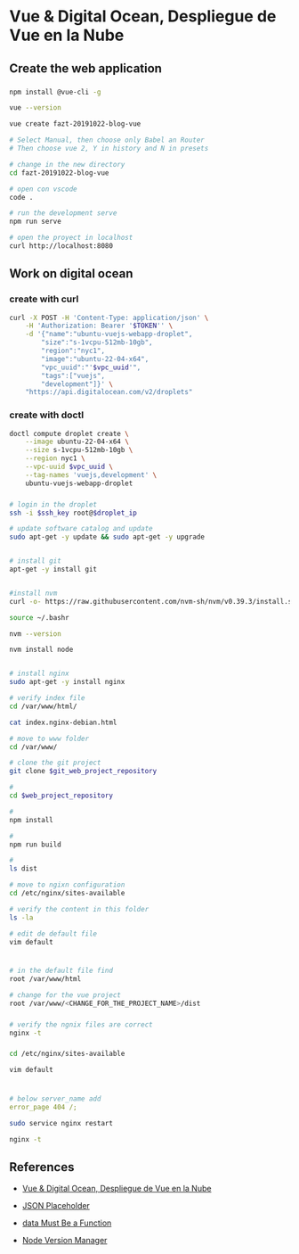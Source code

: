 # Vue & Digital Ocean, Despliegue de Vue en la Nube

## Create the web application

###
```bash
npm install @vue-cli -g

vue --version

vue create fazt-20191022-blog-vue

# Select Manual, then choose only Babel an Router
# Then choose vue 2, Y in history and N in presets

# change in the new directory
cd fazt-20191022-blog-vue

# open con vscode
code .

# run the development serve
npm run serve

# open the proyect in localhost
curl http://localhost:8080

```

## Work on digital ocean

### create with curl
```bash
curl -X POST -H 'Content-Type: application/json' \
    -H 'Authorization: Bearer '$TOKEN'' \
    -d '{"name":"ubuntu-vuejs-webapp-droplet",
        "size":"s-1vcpu-512mb-10gb",
        "region":"nyc1",
        "image":"ubuntu-22-04-x64",
        "vpc_uuid":"'$vpc_uuid'",
        "tags":["vuejs",
        "development"]}' \
    "https://api.digitalocean.com/v2/droplets"
```

### create with doctl
```bash
doctl compute droplet create \
    --image ubuntu-22-04-x64 \
    --size s-1vcpu-512mb-10gb \
    --region nyc1 \
    --vpc-uuid $vpc_uuid \
    --tag-names 'vuejs,development' \
    ubuntu-vuejs-webapp-droplet
```

###
```bash
# login in the droplet
ssh -i $ssh_key root@$droplet_ip

# update software catalog and update
sudo apt-get -y update && sudo apt-get -y upgrade


# install git
apt-get -y install git


#install nvm
curl -o- https://raw.githubusercontent.com/nvm-sh/nvm/v0.39.3/install.sh | bash

source ~/.bashr

nvm --version

nvm install node


# install nginx
sudo apt-get -y install nginx

# verify index file
cd /var/www/html/

cat index.nginx-debian.html

# move to www folder
cd /var/www/

# clone the git project
git clone $git_web_project_repository

#
cd $web_project_repository

#
npm install

#
npm run build

# 
ls dist

# move to ngixn configuration
cd /etc/nginx/sites-available

# verify the content in this folder
ls -la

# edit de default file
vim default

```

### 
```bash

# in the default file find
root /var/www/html 

# change for the vue project
root /var/www/<CHANGE_FOR_THE_PROJECT_NAME>/dist
```

###
```bash
# verify the ngnix files are correct
nginx -t
```


###
```bash
cd /etc/nginx/sites-available

vim default
```

###
```yaml

# below server_name add
error_page 404 /;

```

```bash
sudo service nginx restart

nginx -t
```




## References

- [Vue & Digital Ocean, Despliegue de Vue en la Nube](https://www.youtube.com/watch?v=TbRU8hdjiNg&list=PLo5lAe9kQrwpvZYLL908Rx693aGcWMUuL&index=1)

- [JSON Placeholder](https://jsonplaceholder.typicode.com/)

- [data Must Be a Function](https://v2.vuejs.org/v2/guide/components.html#data-Must-Be-a-Function)

- [Node Version Manager](https://github.com/nvm-sh/nvm)



